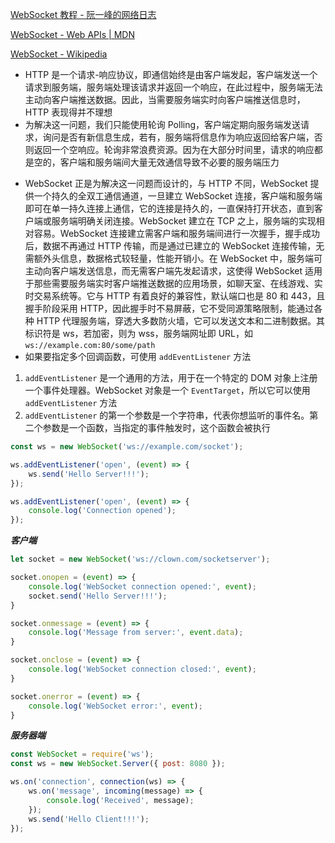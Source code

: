 [WebSocket 教程 - 阮一峰的网络日志](https://www.ruanyifeng.com/blog/2017/05/websocket.html)

[WebSocket - Web APIs | MDN](https://developer.mozilla.org/en-US/docs/Web/API/WebSocket)

[WebSocket - Wikipedia](https://en.wikipedia.org/wiki/WebSocket)

- HTTP 是一个请求-响应协议，即通信始终是由客户端发起，客户端发送一个请求到服务端，服务端处理该请求并返回一个响应，在此过程中，服务端无法主动向客户端推送数据。因此，当需要服务端实时向客户端推送信息时，HTTP 表现得并不理想
- 为解决这一问题，我们只能使用轮询 Polling，客户端定期向服务端发送请求，询问是否有新信息生成，若有，服务端将信息作为响应返回给客户端，否则返回一个空响应。轮询非常浪费资源。因为在大部分时间里，请求的响应都是空的，客户端和服务端间大量无效通信导致不必要的服务端压力
* WebSocket 正是为解决这一问题而设计的，与 HTTP 不同，WebSocket 提供一个持久的全双工通信通道，一旦建立 WebSocket 连接，客户端和服务端即可在单一持久连接上通信，它的连接是持久的，一直保持打开状态，直到客户端或服务端明确关闭连接。WebSocket 建立在 TCP 之上，服务端的实现相对容易。WebSocket 连接建立需客户端和服务端间进行一次握手，握手成功后，数据不再通过 HTTP 传输，而是通过已建立的 WebSocket 连接传输，无需额外头信息，数据格式较轻量，性能开销小。在 WebSocket 中，服务端可主动向客户端发送信息，而无需客户端先发起请求，这使得 WebSocket 适用于那些需要服务端实时客户端推送数据的应用场景，如聊天室、在线游戏、实时交易系统等。它与 HTTP 有着良好的兼容性，默认端口也是 80 和 443，且握手阶段采用 HTTP，因此握手时不易屏蔽，它不受同源策略限制，能通过各种 HTTP 代理服务端，穿透大多数防火墙，它可以发送文本和二进制数据。其标识符是 ws，若加密，则为 wss，服务端网址即 URL，如 `ws://example.com:80/some/path`
* 如果要指定多个回调函数，可使用 `addEventListener` 方法

1. `addEventListener` 是一个通用的方法，用于在一个特定的 DOM 对象上注册一个事件处理器。WebSocket 对象是一个 `EventTarget`，所以它可以使用 `addEventListener` 方法
2. `addEventListener` 的第一个参数是一个字符串，代表你想监听的事件名。第二个参数是一个函数，当指定的事件触发时，这个函数会被执行

```JavaScript
const ws = new WebSocket('ws://example.com/socket');

ws.addEventListener('open', (event) => {
	ws.send('Hello Server!!!');
});

ws.addEventListener('open', (event) => {
	console.log('Connection opened');
});
```

_**客户端**_

```JavaScript
let socket = new WebSocket('ws://clown.com/socketserver');

socket.onopen = (event) => {
	console.log('WebSocket connection opened:', event);
	socket.send('Hello Server!!!');
}

socket.onmessage = (event) => {
	console.log('Message from server:', event.data);
}

socket.onclose = (event) => {
	console.log('WebSocket connection closed:', event);
}

socket.onerror = (event) => {
	console.log('WebSocket error:', event);
}
```

_**服务器端**_

```JavaScript
const WebSocket = require('ws');
const ws = new WebSocket.Server({ post: 8080 });

ws.on('connection', connection(ws) => {
	ws.on('message', incoming(message) => {
		console.log('Received', message);
	});
	ws.send('Hello Client!!!');
});
```
